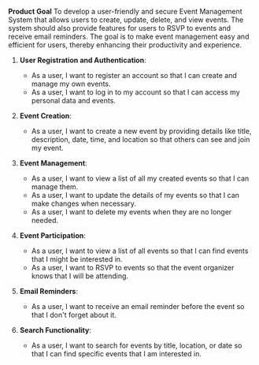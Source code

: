 **Product Goal** 
To develop a user-friendly and secure Event Management System that allows users to create, update, delete, and view events. The system should also provide features for users to RSVP to events and receive email reminders. The goal is to make event management easy and efficient for users, thereby enhancing their productivity and experience.

1. **User Registration and Authentication**:
   - As a user, I want to register an account so that I can create and manage my own events.
   - As a user, I want to log in to my account so that I can access my personal data and events.

2. **Event Creation**:
   - As a user, I want to create a new event by providing details like title, description, date, time, and location so that others can see and join my event.

3. **Event Management**:
   - As a user, I want to view a list of all my created events so that I can manage them.
   - As a user, I want to update the details of my events so that I can make changes when necessary.
   - As a user, I want to delete my events when they are no longer needed.

4. **Event Participation**:
   - As a user, I want to view a list of all events so that I can find events that I might be interested in.
   - As a user, I want to RSVP to events so that the event organizer knows that I will be attending.

5. **Email Reminders**:
   - As a user, I want to receive an email reminder before the event so that I don't forget about it.

6. **Search Functionality**:
   - As a user, I want to search for events by title, location, or date so that I can find specific events that I am interested in.

